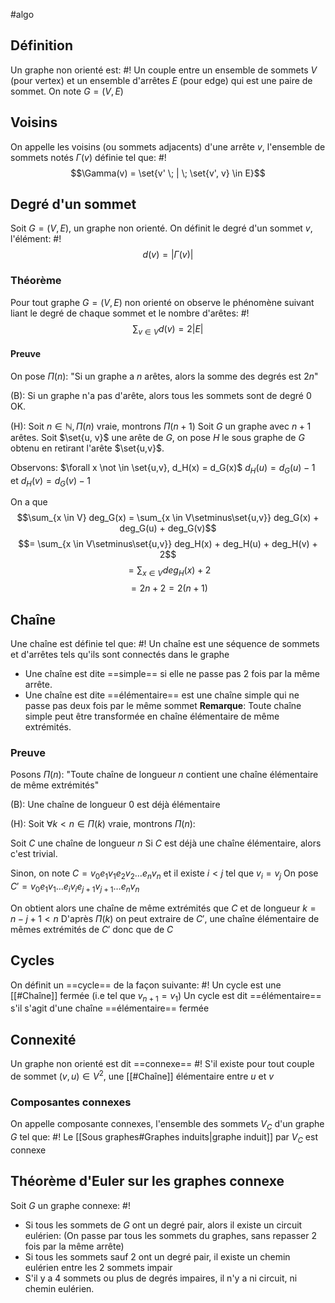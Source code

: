 #algo 
## Définition
Un graphe non orienté est: #!
Un couple entre un ensemble de sommets $V$ (pour vertex) et un ensemble d'arrêtes $E$ (pour edge) qui est une paire de sommet. On note $G = (V, E)$

## Voisins
On appelle les voisins (ou sommets adjacents) d'une arrête $v$, l'ensemble de sommets notés $\Gamma(v)$ définie tel que: #!
$$\Gamma(v) = \set{v' \; | \; \set{v', v} \in E}$$

## Degré d'un sommet
Soit $G = (V, E)$, un graphe non orienté.
On définit le degré d'un sommet $v$, l'élément: #!
$$d(v) = |\Gamma(v)|$$
### Théorème
Pour tout graphe $G = (V, E)$ non orienté on observe le phénomène suivant liant le degré de chaque sommet et le nombre d'arêtes: #!
$$\sum_{v \in V} d(v) = 2|E|$$

#### Preuve
On pose $\Pi(n):$ "Si un graphe a $n$ arêtes, alors la somme des degrés est $2n$"

(B): Si un graphe n'a pas d'arête, alors tous les sommets sont de degré $0$ OK.

(H): Soit $n \in \mathbb N, \Pi(n)$ vraie, montrons $\Pi(n+1)$
Soit $G$ un graphe avec $n+1$ arêtes. Soit $\set{u, v}$ une arête de $G$, on pose $H$ le sous graphe de $G$ obtenu en retirant l'arête $\set{u,v}$.

Observons: 
$\forall x \not \in \set{u,v}, d_H(x) = d_G(x)$
$d_H(u) = d_G(u) -1$ et $d_H(v) = d_G(v) -1$

On a que
$$\sum_{x \in V} deg_G(x) = \sum_{x \in V\setminus\set{u,v}} deg_G(x) + deg_G(u) + deg_G(v)$$
$$= \sum_{x \in V\setminus\set{u,v}} deg_H(x) + deg_H(u) + deg_H(v) + 2$$
$$= \sum_{x \in V} deg_H(x) + 2$$
$$= 2n +2 = 2(n+1)$$
$$\tag*{$\blacksquare$}$$


## Chaîne
Une chaîne est définie tel que: #!
Un chaîne est une séquence de sommets et d'arrêtes tels qu'ils sont connectés dans le graphe
- Une chaîne est dite ==simple== si elle ne passe pas 2 fois par la même arrête.
- Une chaîne est dite ==élémentaire== est une chaîne simple qui ne passe pas deux fois par le même sommet
**Remarque**: Toute chaîne simple peut être transformée en chaîne élémentaire de même extrémités.

### Preuve
Posons $\Pi(n):$ "Toute chaîne de longueur $n$ contient une chaîne élémentaire de même extrémités"

(B): Une chaîne de longueur $0$ est déjà élémentaire

(H): Soit $\forall k < n \in \Pi(k)$ vraie, montrons $\Pi(n)$:

Soit $C$ une chaîne de longueur $n$
Si $C$ est déjà une chaîne élémentaire, alors c'est trivial.

Sinon, on note $C = v_0e_1v_1e_2v_2\dots e_nv_n$ et il existe $i < j$ tel que $v_i = v_j$
On pose $C' = v_0e_1v_1\dots e_iv_ie_{j+1}v_{j+1}\dots e_nv_n$

On obtient alors une chaîne de même extrémités que $C$ et de longueur $k = n-j+1 <n$
D'après $\Pi(k)$ on peut extraire de $C'$, une chaîne élémentaire de mêmes extrémités de $C'$ donc que de $C$

## Cycles

On définit un ==cycle== de la façon suivante: #!
Un cycle est une [[#Chaîne]] fermée (i.e tel que $v_{n+1} = v_1$)
Un cycle est dit ==élémentaire== s'il s'agit d'une chaîne ==élémentaire== fermée

## Connexité 
Un graphe non orienté est dit ==connexe== #!
S'il existe pour tout couple de sommet $(v, u) \in V^2$, une [[#Chaîne]] élémentaire entre $u$ et $v$ 
### Composantes connexes
On appelle composante connexes, l'ensemble des sommets $V_C$ d'un graphe $G$ tel que: #!
Le [[Sous graphes#Graphes induits|graphe induit]] par $V_C$ est connexe

## Théorème d'Euler sur les graphes connexe
Soit $G$ un graphe connexe: #!

- Si tous les sommets de $G$ ont un degré pair, alors il existe un circuit eulérien: (On passe par tous les sommets du graphes, sans repasser 2 fois par la même arrête)
- Si tous les sommets sauf 2 ont un degré pair, il existe un chemin eulérien entre les 2 sommets impair
- S'il y a 4 sommets ou plus de degrés impaires, il n'y a ni circuit, ni chemin eulérien.
$$\tag*{$\blacksquare$}$$
